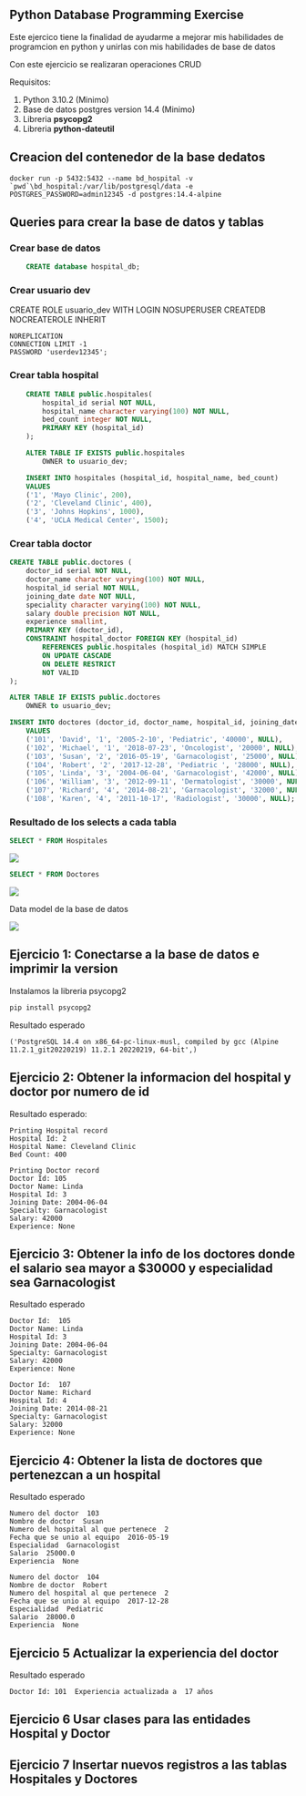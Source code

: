 ## Python Database Programming Exercise

Este ejercico tiene la finalidad de ayudarme a mejorar mis habilidades de programcion en python y unirlas con mis habilidades de base de datos  

Con este ejercicio se realizaran operaciones CRUD

Requisitos:
1. Python 3.10.2 (Minimo)
2. Base de datos postgres version 14.4 (Minimo)
3. Libreria **psycopg2**
4. Libreria **python-dateutil**


## Creacion del contenedor de la base dedatos

```docker
docker run -p 5432:5432 --name bd_hospital -v `pwd`\bd_hospital:/var/lib/postgresql/data -e POSTGRES_PASSWORD=admin12345 -d postgres:14.4-alpine
```

## Queries para crear la base de datos y tablas

### Crear base de datos
```sql
    CREATE database hospital_db;
```

### Crear usuario dev
CREATE ROLE usuario_dev WITH
	LOGIN
	NOSUPERUSER
	CREATEDB
	NOCREATEROLE
	INHERIT
    
	NOREPLICATION
	CONNECTION LIMIT -1
	PASSWORD 'userdev12345';

### Crear tabla hospital
```SQL
    CREATE TABLE public.hospitales(
        hospital_id serial NOT NULL,
        hospital_name character varying(100) NOT NULL,
        bed_count integer NOT NULL,
        PRIMARY KEY (hospital_id)
    );

    ALTER TABLE IF EXISTS public.hospitales
        OWNER to usuario_dev;

    INSERT INTO hospitales (hospital_id, hospital_name, bed_count) 
    VALUES 
    ('1', 'Mayo Clinic', 200), 
    ('2', 'Cleveland Clinic', 400), 
    ('3', 'Johns Hopkins', 1000), 
    ('4', 'UCLA Medical Center', 1500);
```

### Crear tabla doctor
```sql
CREATE TABLE public.doctores (
    doctor_id serial NOT NULL,
    doctor_name character varying(100) NOT NULL,
    hospital_id serial NOT NULL,
    joining_date date NOT NULL,
    speciality character varying(100) NOT NULL,
    salary double precision NOT NULL,
    experience smallint,
    PRIMARY KEY (doctor_id),
    CONSTRAINT hospital_doctor FOREIGN KEY (hospital_id)
        REFERENCES public.hospitales (hospital_id) MATCH SIMPLE
        ON UPDATE CASCADE
        ON DELETE RESTRICT
        NOT VALID
);

ALTER TABLE IF EXISTS public.doctores
    OWNER to usuario_dev;

INSERT INTO doctores (doctor_id, doctor_name, hospital_id, joining_date, speciality, salary, experience) 
    VALUES 
    ('101', 'David', '1', '2005-2-10', 'Pediatric', '40000', NULL), 
    ('102', 'Michael', '1', '2018-07-23', 'Oncologist', '20000', NULL), 
    ('103', 'Susan', '2', '2016-05-19', 'Garnacologist', '25000', NULL), 
    ('104', 'Robert', '2', '2017-12-28', 'Pediatric ', '28000', NULL), 
    ('105', 'Linda', '3', '2004-06-04', 'Garnacologist', '42000', NULL), 
    ('106', 'William', '3', '2012-09-11', 'Dermatologist', '30000', NULL), 
    ('107', 'Richard', '4', '2014-08-21', 'Garnacologist', '32000', NULL), 
    ('108', 'Karen', '4', '2011-10-17', 'Radiologist', '30000', NULL);

```

### Resultado de los selects a cada tabla

```sql
SELECT * FROM Hospitales
```

![](https://i.imgur.com/wlN04gp.png)


```sql
SELECT * FROM Doctores
```

![](https://i.imgur.com/UzecmLD.png)


Data model de la base de datos 

![](https://i.imgur.com/G7dsnUE.png)

## Ejercicio 1: Conectarse a la base de datos e imprimir la version

Instalamos la libreria psycopg2  
```bash
pip install psycopg2
```

Resultado esperado
```
('PostgreSQL 14.4 on x86_64-pc-linux-musl, compiled by gcc (Alpine 11.2.1_git20220219) 11.2.1 20220219, 64-bit',)
```

## Ejercicio 2: Obtener la informacion del hospital y doctor por numero de id

Resultado esperado:  

```
Printing Hospital record
Hospital Id: 2
Hospital Name: Cleveland Clinic
Bed Count: 400

Printing Doctor record
Doctor Id: 105
Doctor Name: Linda
Hospital Id: 3
Joining Date: 2004-06-04
Specialty: Garnacologist
Salary: 42000
Experience: None
```


## Ejercicio 3: Obtener la info de los doctores donde el salario sea mayor a $30000 y especialidad sea Garnacologist

Resultado esperado 
```
Doctor Id:  105
Doctor Name: Linda
Hospital Id: 3
Joining Date: 2004-06-04
Specialty: Garnacologist
Salary: 42000
Experience: None 
 
Doctor Id:  107
Doctor Name: Richard
Hospital Id: 4
Joining Date: 2014-08-21
Specialty: Garnacologist
Salary: 32000
Experience: None 
```

## Ejercicio 4: Obtener la lista de doctores que pertenezcan a un hospital

Resultado esperado
```
Numero del doctor  103
Nombre de doctor  Susan
Numero del hospital al que pertenece  2
Fecha que se unio al equipo  2016-05-19
Especialidad  Garnacologist
Salario  25000.0
Experiencia  None

Numero del doctor  104
Nombre de doctor  Robert
Numero del hospital al que pertenece  2
Fecha que se unio al equipo  2017-12-28
Especialidad  Pediatric
Salario  28000.0
Experiencia  None
```

## Ejercicio 5 Actualizar la experiencia del doctor

Resultado esperado 
```
Doctor Id: 101  Experiencia actualizada a  17 años
```

## Ejercicio 6 Usar clases para las entidades Hospital y Doctor


## Ejercicio 7 Insertar nuevos registros a las tablas Hospitales y Doctores
